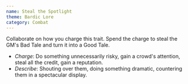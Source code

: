 ```yaml
---
name: Steal the Spotlight
theme: Bardic Lore
category: Combat
---
```


Collaborate on how you charge this trait. Spend the charge to steal the GM's Bad Tale and turn it into a Good Tale.

* *Charge*: Do something unnecessarily risky, gain a crowd's attention, steal all the credit, gain a reputation.
* *Describe*: Shouting over them, doing something dramatic, countering them in a spectacular display.